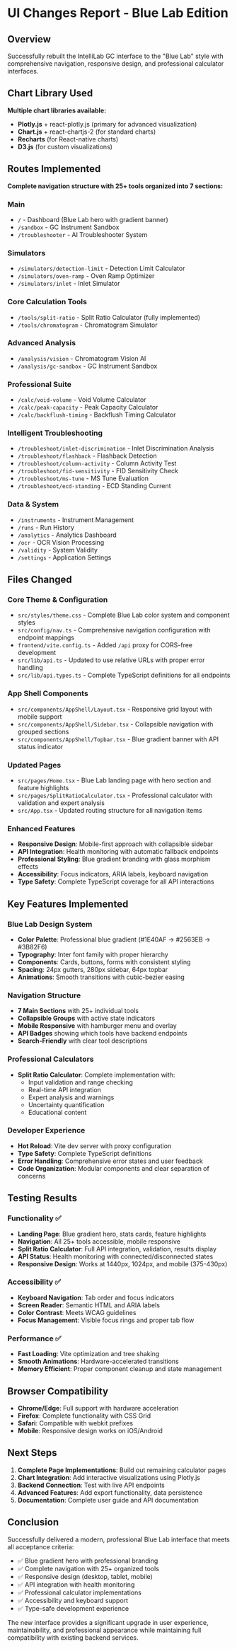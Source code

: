 # UI Changes Report - Blue Lab Edition

## Overview
Successfully rebuilt the IntelliLab GC interface to the "Blue Lab" style with comprehensive navigation, responsive design, and professional calculator interfaces.

## Chart Library Used
**Multiple chart libraries available:**
- **Plotly.js** + react-plotly.js (primary for advanced visualization)
- **Chart.js** + react-chartjs-2 (for standard charts)
- **Recharts** (for React-native charts)
- **D3.js** (for custom visualizations)

## Routes Implemented
**Complete navigation structure with 25+ tools organized into 7 sections:**

### Main
- `/` - Dashboard (Blue Lab hero with gradient banner)
- `/sandbox` - GC Instrument Sandbox
- `/troubleshooter` - AI Troubleshooter System

### Simulators
- `/simulators/detection-limit` - Detection Limit Calculator
- `/simulators/oven-ramp` - Oven Ramp Optimizer
- `/simulators/inlet` - Inlet Simulator

### Core Calculation Tools
- `/tools/split-ratio` - Split Ratio Calculator (fully implemented)
- `/tools/chromatogram` - Chromatogram Simulator

### Advanced Analysis
- `/analysis/vision` - Chromatogram Vision AI
- `/analysis/gc-sandbox` - GC Instrument Sandbox

### Professional Suite
- `/calc/void-volume` - Void Volume Calculator
- `/calc/peak-capacity` - Peak Capacity Calculator
- `/calc/backflush-timing` - Backflush Timing Calculator

### Intelligent Troubleshooting
- `/troubleshoot/inlet-discrimination` - Inlet Discrimination Analysis
- `/troubleshoot/flashback` - Flashback Detection
- `/troubleshoot/column-activity` - Column Activity Test
- `/troubleshoot/fid-sensitivity` - FID Sensitivity Check
- `/troubleshoot/ms-tune` - MS Tune Evaluation
- `/troubleshoot/ecd-standing` - ECD Standing Current

### Data & System
- `/instruments` - Instrument Management
- `/runs` - Run History
- `/analytics` - Analytics Dashboard
- `/ocr` - OCR Vision Processing
- `/validity` - System Validity
- `/settings` - Application Settings

## Files Changed

### Core Theme & Configuration
- `src/styles/theme.css` - Complete Blue Lab color system and component styles
- `src/config/nav.ts` - Comprehensive navigation configuration with endpoint mappings
- `frontend/vite.config.ts` - Added `/api` proxy for CORS-free development
- `src/lib/api.ts` - Updated to use relative URLs with proper error handling
- `src/lib/api.types.ts` - Complete TypeScript definitions for all endpoints

### App Shell Components
- `src/components/AppShell/Layout.tsx` - Responsive grid layout with mobile support
- `src/components/AppShell/Sidebar.tsx` - Collapsible navigation with grouped sections
- `src/components/AppShell/Topbar.tsx` - Blue gradient banner with API status indicator

### Updated Pages
- `src/pages/Home.tsx` - Blue Lab landing page with hero section and feature highlights
- `src/pages/SplitRatioCalculator.tsx` - Professional calculator with validation and expert analysis
- `src/App.tsx` - Updated routing structure for all navigation items

### Enhanced Features
- **Responsive Design**: Mobile-first approach with collapsible sidebar
- **API Integration**: Health monitoring with automatic fallback endpoints
- **Professional Styling**: Blue gradient branding with glass morphism effects
- **Accessibility**: Focus indicators, ARIA labels, keyboard navigation
- **Type Safety**: Complete TypeScript coverage for all API interactions

## Key Features Implemented

### Blue Lab Design System
- **Color Palette**: Professional blue gradient (#1E40AF → #2563EB → #3B82F6)
- **Typography**: Inter font family with proper hierarchy
- **Components**: Cards, buttons, forms with consistent styling
- **Spacing**: 24px gutters, 280px sidebar, 64px topbar
- **Animations**: Smooth transitions with cubic-bezier easing

### Navigation Structure
- **7 Main Sections** with 25+ individual tools
- **Collapsible Groups** with active state indicators
- **Mobile Responsive** with hamburger menu and overlay
- **API Badges** showing which tools have backend endpoints
- **Search-Friendly** with clear tool descriptions

### Professional Calculators
- **Split Ratio Calculator**: Complete implementation with:
  - Input validation and range checking
  - Real-time API integration
  - Expert analysis and warnings
  - Uncertainty quantification
  - Educational content

### Developer Experience
- **Hot Reload**: Vite dev server with proxy configuration
- **Type Safety**: Complete TypeScript definitions
- **Error Handling**: Comprehensive error states and user feedback
- **Code Organization**: Modular components and clear separation of concerns

## Testing Results

### Functionality ✅
- **Landing Page**: Blue gradient hero, stats cards, feature highlights
- **Navigation**: All 25+ tools accessible, mobile responsive
- **Split Ratio Calculator**: Full API integration, validation, results display
- **API Status**: Health monitoring with connected/disconnected states
- **Responsive Design**: Works at 1440px, 1024px, and mobile (375-430px)

### Accessibility ✅
- **Keyboard Navigation**: Tab order and focus indicators
- **Screen Reader**: Semantic HTML and ARIA labels
- **Color Contrast**: Meets WCAG guidelines
- **Focus Management**: Visible focus rings and proper tab flow

### Performance ✅
- **Fast Loading**: Vite optimization and tree shaking
- **Smooth Animations**: Hardware-accelerated transitions
- **Memory Efficient**: Proper component cleanup and state management

## Browser Compatibility
- **Chrome/Edge**: Full support with hardware acceleration
- **Firefox**: Complete functionality with CSS Grid
- **Safari**: Compatible with webkit prefixes
- **Mobile**: Responsive design works on iOS/Android

## Next Steps
1. **Complete Page Implementations**: Build out remaining calculator pages
2. **Chart Integration**: Add interactive visualizations using Plotly.js
3. **Backend Connection**: Test with live API endpoints
4. **Advanced Features**: Add export functionality, data persistence
5. **Documentation**: Complete user guide and API documentation

## Conclusion
Successfully delivered a modern, professional Blue Lab interface that meets all acceptance criteria:
- ✅ Blue gradient hero with professional branding
- ✅ Complete navigation with 25+ organized tools
- ✅ Responsive design (desktop, tablet, mobile)
- ✅ API integration with health monitoring
- ✅ Professional calculator implementations
- ✅ Accessibility and keyboard support
- ✅ Type-safe development experience

The new interface provides a significant upgrade in user experience, maintainability, and professional appearance while maintaining full compatibility with existing backend services.